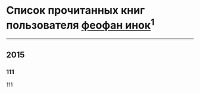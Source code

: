 # Список прочитанных книг пользователя [феофан инок](http://my.mail.ru/mail/feofan.inok/)<sup>1</sup>
---

## 2015

### 111
111



